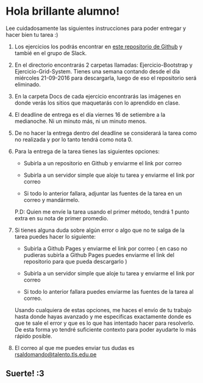 # Hola brillante alumno! 

Lee cuidadosamente las siguientes instrucciones para poder entregar y hacer bien tu tarea :)

1. Los ejercicios los podrás encontrar en [este repositorio de Github](https://github.com/raymicha/Clase-TLS-21-09-2016) y tambié en el grupo de Slack.

2. En el directorio encontrarás 2 carpetas llamadas: Ejercicio-Bootstrap y Ejercicio-Grid-System. Tienes una semana contando desde el día miércoles 21-09-2016 para descargarla, luego de eso el repositorio será eliminado.

3. En la carpeta Docs de cada ejercicio encontrarás las imágenes en donde verás los sitios que maquetarás con lo aprendido en clase.

4. El deadline de entrega es el día viernes 16 de setiembre a la medianoche. Ni un minuto más, ni un minuto menos. 

5. De no hacer la entrega dentro del deadline se considerará la tarea como no realizada y por lo tanto tendrá como nota 0.

6. Para la entrega de la tarea tienes las siguientes opciones:

	* Subirla a un repositorio en Github y enviarme el link por correo

	* Subirla a un servidor simple que aloje tu tarea y enviarme el link por correo

	* Si todo lo anterior fallara, adjuntar las fuentes de la tarea en un correo y mandármelo.

	P.D: Quien me envíe la tarea usando el primer método, tendrá 1 punto extra en su nota de primer promedio.

7. Si tienes alguna duda sobre algún error o algo que no te salga de la tarea puedes hacer lo siguiente: 

	* Subirla a Github Pages y enviarme el link por correo ( en caso no pudieras subirla a Github Pages puedes enviarme el link del repositorio para que pueda descargarlo )

	* Subirla a un servidor simple que aloje tu tarea y enviarme el link por correo 

	* Si todo lo anterior fallara puedes enviarme las fuentes de la tarea al correo.

	Usando cualquiera de estas opciones, me haces el envío de tu trabajo hasta donde hayas avanzado y me especificas exactamente donde es que te sale el error y que es lo que has intentado hacer para resolverlo. De esta forma yo tendré suficiente contexto para poder ayudarte lo más rápido posible.

8. El correo al que me puedes enviar tus dudas es rsaldomando@talento.tls.edu.pe 

## Suerte! :3
